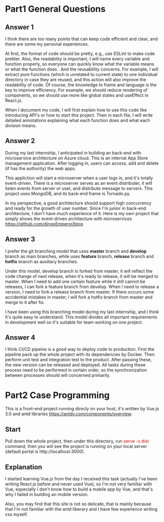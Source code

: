 # Part1 General Questions

## Answer 1
I think there are too many points that can keep code efficient and clear, and there are some my personal experiences.

At first, the format of code should be pretty, e.g., use ESLint to make code prettier. 
Also, the readability is important, I will name every variable and function properly, so everyone can quickly know what the variable means or what the function does . 
And the reusablility concerns. For example, I will extract pure functions (which is unrelated to current state) to one individual directory in case they are reused, and this action will also improve the readability of code.
Of course, the knowledge to frame and language is the key to improve efficiency. For example, we should reduce rendering of components, so we should use more like global states and useEffect in React.js.

When I document my code, I will first explain how to use this code like introducing API's or how to start this project. Then in each file, I will write detailed annotations explaining what each function does and what each division means.

## Answer 2
During my last internship, I anticipated in building an back-end with microservice architecture on Azure cloud. This is an internal App Store management application. After logging in, users can access, add and delete (if has the authority) the web apps.

This appliction will start a microserver when a user logs in, and it's totally event-driven. There is a microserver serves as an event distributer, it will listen events from server or user, and distribute message to servers. This project uses MongoDB, and its back-end frame is Tornado.py.

In my perspective, a good architecture should support high concurrency and ready for the growth of user number. Since I'm junior in back-end architecture, I don't have much experience of it. Here is my own project that simply shows the event-driven architecture with microservices https://github.com/dingoEmperor/blog.


## Answer 3
I prefer the git branching model that uses **master** branch and **develop** branch as main branches, while uses **feature** branch, **release** branch and **hotfix** branch as auxiliary branches. 

Under this model, develop branch is forked from master, it will reflect the code change of next release, when it's ready to release, it will be merged to master. 
When I need to add one certain feature while it still cannot be releases, I can fork a feature branch from develop. 
When I need to release a version, I need to fork a release branch from master. 
If there occurs some accidential mistakes in master, I will fork a hotfix branch from master and merge to it after fix.

I have been using this branching model during my last internship, and I think it's quite easy to understand. This model divides all important requirements in development well so it's suitable for team working on one project. 

## Answer 4
I think CI/CD pipeine is a good way to deploy code to production. First the pipeline pack up the whole project with its dependencies by Docker. Then perform unit test and integration test to the product. After passing these, the new version can be released and deployed. All tasks during these process need to be performed in certain order, so the synchronization between processes should will concerned primarily.

# Part2 Case Programming

This is a front-end project running direcly on your host, it's written by Vue.js 3.0 and antd libraries https://antdv.com/components/overview.

## Start
Pull down the whole project, then under this directory, run <font color="#dd0000">serve -s dist</font> command, then you will see the project is running on your local server (default portal is http://localhost:3000).

## Explanation
I started learning Vue.js from the day I received this task (actually I've been writing React.js before and never used Vue), so I'm not very familiar with Vue, especially I don't know how to build a mobile app by Vue, and that's why I failed in building an mobile version.

Also, you may find that this site is not so delicate, that is mainly because that I'm not familiar with the antd liberary and I have few experience writing css myself.
